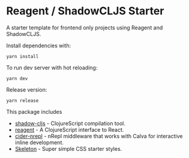 # Reagent / ShadowCLJS Starter

A starter template for frontend only projects using Reagent and ShadowCLJS.

Install dependencies with:

```
yarn install
```

To run dev server with hot reloading:

```
yarn dev
```

Release version:

```
yarn release
```

This package includes

- [shadow-cljs](https://github.com/thheller/shadow-cljs) - ClojureScript compilation tool.
- [reagent](https://github.com/reagent-project/reagent) - A ClojureScript interface to React.
- [cider-nrepl](https://github.com/clojure-emacs/cider-nrepl) - nRepl middleware that works with Calva for interactive inline development.
- [Skeleton](http://getskeleton.com/) - Super simple CSS starter styles.
